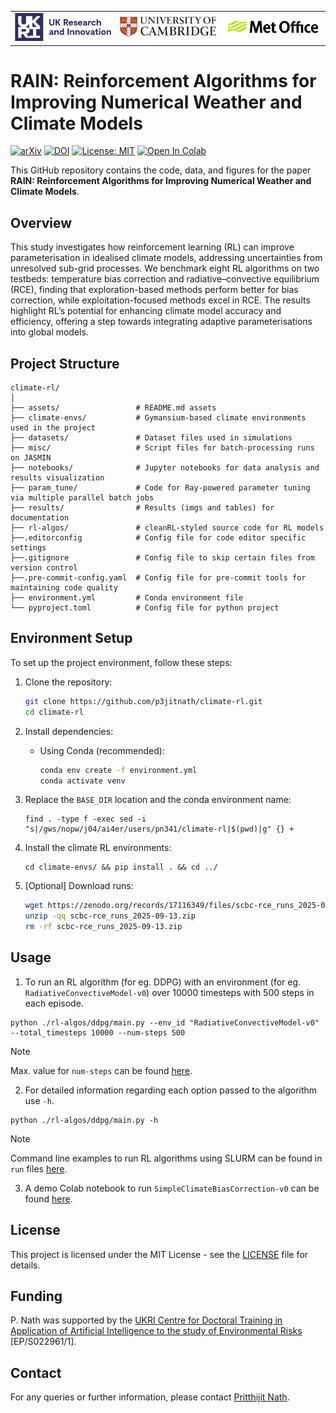 <table>
  <tr align="center">
    <!-- UKRI Logo -->
    <td align="center">
      <a href="https://www.ukri.org/">
      <img src="assets/ukri-logo-coloured.png" alt="UKRI Logo" width="400" /></a>
    </td>
    <!-- University of Cambridge Logo -->
    <td align="center">
      <a href="https://www.cam.ac.uk/">
      <img src="assets/cambridge-logo-coloured.png" alt="University of Cambridge" width="400" /> </a>
    </td>
    <!-- Met Office Logo -->
    <td align="center">
      <a href="https://www.metoffice.gov.uk/">
      <img src="assets/met-office-logo-coloured.png" alt="Met Office Logo" width="400" /> </a>
    </td>
  </tr>
</table>


# RAIN: Reinforcement Algorithms for Improving Numerical Weather and Climate Models
[![arXiv](https://img.shields.io/badge/cs.LG-2408.16118-b31b1b?logo=arXiv&logoColor=red)](https://arxiv.org/abs/2408.16118) [![DOI](https://zenodo.org/badge/DOI/10.5281/zenodo.17116349.svg)](https://doi.org/10.5281/zenodo.11960239) [![License: MIT](https://img.shields.io/badge/License-MIT-blue.svg)](https://opensource.org/licenses/MIT) [![Open In Colab](https://colab.research.google.com/assets/colab-badge.svg)](https://drive.google.com/file/d/1RhgvX5JXzvrH3LB_wJvcOkqjZRkoTvDA/view?usp=sharing)

This GitHub repository contains the code, data, and figures for the paper **RAIN: Reinforcement Algorithms for Improving Numerical Weather and Climate Models**.

## Overview

This study investigates how reinforcement learning (RL) can improve parameterisation in idealised climate models, addressing uncertainties from unresolved sub-grid processes. We benchmark eight RL algorithms on two testbeds: temperature bias correction and radiative–convective equilibrium (RCE), finding that exploration-based methods perform better for bias correction, while exploitation-focused methods excel in RCE. The results highlight RL’s potential for enhancing climate model accuracy and efficiency, offering a step towards integrating adaptive parameterisations into global models.

## Project Structure

```
climate-rl/
│
├── assets/                 # README.md assets
├── climate-envs/           # Gymansium-based climate environments used in the project
├── datasets/               # Dataset files used in simulations
├── misc/                   # Script files for batch-processing runs on JASMIN
├── notebooks/              # Jupyter notebooks for data analysis and results visualization
├── param_tune/             # Code for Ray-powered parameter tuning via multiple parallel batch jobs
├── results/                # Results (imgs and tables) for documentation
├── rl-algos/               # cleanRL-styled source code for RL models
├──.editorconfig            # Config file for code editor specific settings
├──.gitignore               # Config file to skip certain files from version control
├──.pre-commit-config.yaml  # Config file for pre-commit tools for maintaining code quality
├── environment.yml         # Conda environment file
└── pyproject.toml          # Config file for python project
```

## Environment Setup

To set up the project environment, follow these steps:

1. Clone the repository:
   ```bash
   git clone https://github.com/p3jitnath/climate-rl.git
   cd climate-rl
   ```

2. Install dependencies:
   - Using Conda (recommended):
     ```bash
     conda env create -f environment.yml
     conda activate venv
     ```

3. Replace the `BASE_DIR` location and the conda environment name:
   ```
   find . -type f -exec sed -i "s|/gws/nopw/j04/ai4er/users/pn341/climate-rl|$(pwd)|g" {} +
   ```

4. Install the climate RL environments:
    ```
    cd climate-envs/ && pip install . && cd ../
    ```

5. [Optional] Download runs:
    ```bash
    wget https://zenodo.org/records/17116349/files/scbc-rce_runs_2025-09-13.zip
    unzip -qq scbc-rce_runs_2025-09-13.zip
    rm -rf scbc-rce_runs_2025-09-13.zip
    ```

## Usage

1. To run an RL algorithm (for eg. DDPG) with an environment (for eg. `RadiativeConvectiveModel-v0`) over 10000 timesteps with 500 steps in each episode.
```
python ./rl-algos/ddpg/main.py --env_id "RadiativeConvectiveModel-v0" --total_timesteps 10000 --num-steps 500
```
> [!NOTE]
> Max. value for `num-steps` can be found [here](/climate-envs/climate_envs/__init__.py).

2. For detailed information regarding each option passed to the algorithm use `-h`.
```
python ./rl-algos/ddpg/main.py -h
```
> [!NOTE]
> Command line examples to run RL algorithms using SLURM can be found in `run` files [here](/misc/).

3. A demo Colab notebook to run `SimpleClimateBiasCorrection-v0` can be found [here](https://drive.google.com/file/d/1RhgvX5JXzvrH3LB_wJvcOkqjZRkoTvDA/view?usp=sharing).


## License

This project is licensed under the MIT License - see the [LICENSE](LICENSE) file for details.

## Funding

P. Nath was supported by the [UKRI Centre for Doctoral Training in Application of Artificial Intelligence to the study of Environmental Risks](https://ai4er-cdt.esc.cam.ac.uk/) [EP/S022961/1].

## Contact

For any queries or further information, please contact [Pritthijit Nath](mailto:pn341@cam.ac.uk).
